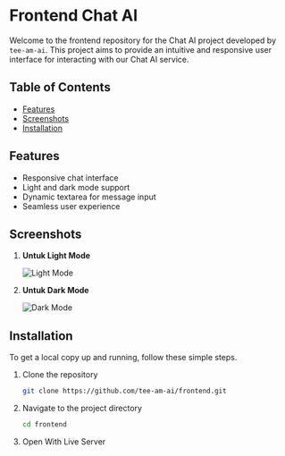# Frontend Chat AI

Welcome to the frontend repository for the Chat AI project developed by `tee-am-ai`. This project aims to provide an intuitive and responsive user interface for interacting with our Chat AI service.

## Table of Contents

- [Features](#features)
- [Screenshots](#screenshots)
- [Installation](#installation)

## Features

- Responsive chat interface
- Light and dark mode support
- Dynamic textarea for message input
- Seamless user experience

## Screenshots

1. **Untuk Light Mode**

   ![Light Mode](https://github.com/user-attachments/assets/291edec6-cea0-4ff2-b9df-d8b55a7752f1)

2. **Untuk Dark Mode**

   ![Dark Mode](https://github.com/user-attachments/assets/f7699400-6b5f-42f7-b473-c7217139c8a6)

## Installation

To get a local copy up and running, follow these simple steps.

1. Clone the repository

   ```sh
   git clone https://github.com/tee-am-ai/frontend.git
   ```

2. Navigate to the project directory

   ```sh
   cd frontend
   ```

3. Open With Live Server
